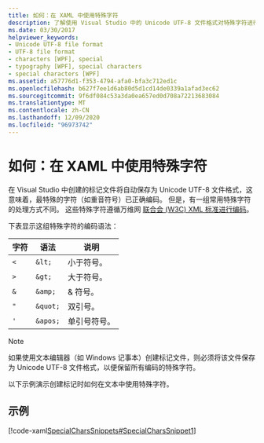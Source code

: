 ```yaml
---
title: 如何：在 XAML 中使用特殊字符
description: 了解使用 Visual Studio 中的 Unicode UTF-8 文件格式对特殊字符进行编码的语法，以便在 Windows Presentation Foundation 中的 XAML 文件中使用。
ms.date: 03/30/2017
helpviewer_keywords:
- Unicode UTF-8 file format
- UTF-8 file format
- characters [WPF], special
- typography [WPF], special characters
- special characters [WPF]
ms.assetid: a57776d1-f353-4794-afa0-bfa3c712ed1c
ms.openlocfilehash: b627f7ee1d6ab80d5d1cd14de0339a1afad3ec62
ms.sourcegitcommit: 9f6df084c53a3da0ea657ed0d708a72213683084
ms.translationtype: MT
ms.contentlocale: zh-CN
ms.lasthandoff: 12/09/2020
ms.locfileid: "96973742"
---
```

# <a name="how-to-use-special-characters-in-xaml"></a>如何：在 XAML 中使用特殊字符
在 Visual Studio 中创建的标记文件将自动保存为 Unicode UTF-8 文件格式，这意味着，最特殊的字符（如重音符号）已正确编码。 但是，有一组常用特殊字符的处理方式不同。 这些特殊字符遵循万维网 [联合会 (W3C) XML 标准进行编码](https://www.w3resource.com/xml/reserved-markup-characters.php)。

下表显示这组特殊字符的编码语法：

| 字符 | 语法   | 说明          |
|-----------|----------|----------------------|
| `<`       | `&lt;`   | 小于符号。    |
| `>`       | `&gt;`   | 大于符号。   |
| `&`       | `&amp;`  | & 符号。    |
| `"`       | `&quot;` | 双引号。 |
| `'`       | `&apos;` | 单引号符号。 |

> [!NOTE]
> 如果使用文本编辑器（如 Windows 记事本）创建标记文件，则必须将该文件保存为 Unicode UTF-8 文件格式，以便保留所有编码的特殊字符。

以下示例演示创建标记时如何在文本中使用特殊字符。

## <a name="example"></a>示例

[!code-xaml[SpecialCharsSnippets#SpecialCharsSnippet1](~/samples/snippets/csharp/VS_Snippets_Wpf/SpecialCharsSnippets/CS/Window1.xaml#specialcharssnippet1)]
